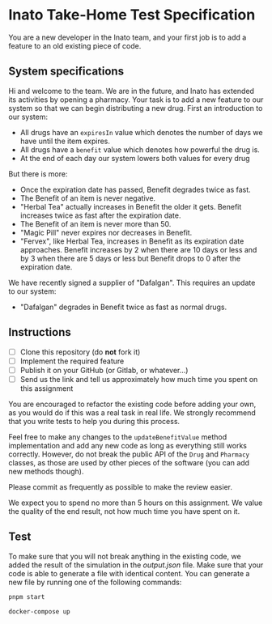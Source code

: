 # Inato Take-Home Test Specification

You are a new developer in the Inato team, and your first job is to add a feature to an old existing piece of code.

## System specifications

Hi and welcome to the team. We are in the future, and Inato has extended its activities by opening a pharmacy. Your task is to add a new feature to our system so that we can begin distributing a new drug. First an introduction to our system:

- All drugs have an `expiresIn` value which denotes the number of days we have until the item expires.
- All drugs have a `benefit` value which denotes how powerful the drug is.
- At the end of each day our system lowers both values for every drug

But there is more:

- Once the expiration date has passed, Benefit degrades twice as fast.
- The Benefit of an item is never negative.
- "Herbal Tea" actually increases in Benefit the older it gets. Benefit increases twice as fast after the expiration date.
- The Benefit of an item is never more than 50.
- "Magic Pill" never expires nor decreases in Benefit.
- "Fervex", like Herbal Tea, increases in Benefit as its expiration date approaches. Benefit increases by 2 when there are 10 days or less and by 3 when there are 5 days or less but Benefit drops to 0 after the expiration date.

We have recently signed a supplier of "Dafalgan". This requires an update to our system:

- "Dafalgan" degrades in Benefit twice as fast as normal drugs.

## Instructions

- [ ] Clone this repository (do **not** fork it)
- [ ] Implement the required feature
- [ ] Publish it on your GitHub (or Gitlab, or whatever...)
- [ ] Send us the link and tell us approximately how much time you spent on this assignment

You are encouraged to refactor the existing code before adding your own, as you would do if this was a real task in real life. We strongly recommend that you write tests to help you during this process.

Feel free to make any changes to the `updateBenefitValue` method implementation and add any new code as long as everything still works correctly. However, do not break the public API of the `Drug` and `Pharmacy` classes, as those are used by other pieces of the software (you can add new methods though).

Please commit as frequently as possible to make the review easier.

We expect you to spend no more than 5 hours on this assignment. We value the quality of the end result, not how much time you have spent on it.

## Test

To make sure that you will not break anything in the existing code, we added the result of the simulation in the _output.json_ file. Make sure that your code is able to generate a file with identical content. You can generate a new file by running one of the following commands:

```sh
pnpm start
```

```sh
docker-compose up
```
